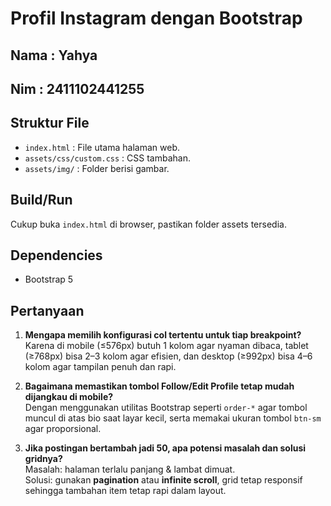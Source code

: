 # Profil Instagram dengan Bootstrap
## Nama  : Yahya
## Nim   : 2411102441255
## Struktur File
- `index.html` : File utama halaman web.
- `assets/css/custom.css` : CSS tambahan.
- `assets/img/` : Folder berisi gambar.

## Build/Run
Cukup buka `index.html` di browser, pastikan folder assets tersedia.

## Dependencies
- Bootstrap 5

## Pertanyaan
1. **Mengapa memilih konfigurasi col tertentu untuk tiap breakpoint?**  
   Karena di mobile (≤576px) butuh 1 kolom agar nyaman dibaca, tablet (≥768px) bisa 2–3 kolom agar efisien, dan desktop (≥992px) bisa 4–6 kolom agar tampilan penuh dan rapi.

2. **Bagaimana memastikan tombol Follow/Edit Profile tetap mudah dijangkau di mobile?**  
   Dengan menggunakan utilitas Bootstrap seperti `order-*` agar tombol muncul di atas bio saat layar kecil, serta memakai ukuran tombol `btn-sm` agar proporsional.

3. **Jika postingan bertambah jadi 50, apa potensi masalah dan solusi gridnya?**  
   Masalah: halaman terlalu panjang & lambat dimuat.  
   Solusi: gunakan **pagination** atau **infinite scroll**, grid tetap responsif sehingga tambahan item tetap rapi dalam layout.